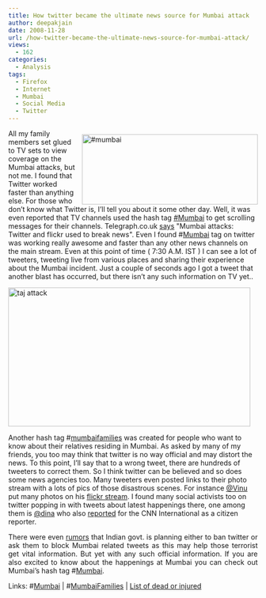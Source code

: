 ```yaml
---
title: How twitter became the ultimate news source for Mumbai attack
author: deepakjain
date: 2008-11-28
url: /how-twitter-became-the-ultimate-news-source-for-mumbai-attack/
views:
  - 162
categories:
  - Analysis
tags:
  - Firefox
  - Internet
  - Mumbai
  - Social Media
  - Twitter
---
```

<a href="http://www.hashtags.org/tag/mumbai" onclick="_gaq.push(['_trackEvent', 'outbound-article', 'http://www.hashtags.org/tag/mumbai', '']);" ><img class="wp-image-50484" style="border-right: 0px;border-top: 0px;margin: 10px 0px 0px 10px;border-left: 0px;border-bottom: 0px" height="142" alt="#mumbai" src="http://cdn.devilsworkshop.org/files/2008/11/mumbai.png" width="355" align="right" border="0" /></a> All my family members set glued to TV sets to view coverage on the Mumbai attacks, but not me. I found that Twitter worked faster than anything else. For those who don&#8217;t know what Twitter is, I&#8217;ll tell you about it some other day. Well, it was even reported that TV channels used the hash tag <a href="http://www.hashtags.org/tag/mumbai" onclick="_gaq.push(['_trackEvent', 'outbound-article', 'http://www.hashtags.org/tag/mumbai', '#Mumbai']);" >#Mumbai</a> to get scrolling messages for their channels. Telegraph.co.uk <a href="http://www.telegraph.co.uk/news/worldnews/asia/india/3530640/Mumbai-attacks-Twitter-and-Flickr-used-to-break-news-Bombay-India.html" onclick="_gaq.push(['_trackEvent', 'outbound-article', 'http://www.telegraph.co.uk/news/worldnews/asia/india/3530640/Mumbai-attacks-Twitter-and-Flickr-used-to-break-news-Bombay-India.html', 'says']);" >says</a> "Mumbai attacks: Twitter and flickr used to break news". Even I found #<a href="http://www.hashtags.org/tag/mumbai" onclick="_gaq.push(['_trackEvent', 'outbound-article', 'http://www.hashtags.org/tag/mumbai', 'Mumbai']);" >Mumbai</a> tag on twitter was working really awesome and faster than any other news channels on the main stream. Even at this point of time ( 7:30 A.M. IST ) I can see a lot of tweeters, tweeting live from various places and sharing their experience about the Mumbai incident. Just a couple of seconds ago I got a tweet that another blast has occurred, but there isn&#8217;t any such information on TV yet..

<a href="http://arunshanbhag.com/2008/11/27/mumbai-blasts-day-2/" onclick="_gaq.push(['_trackEvent', 'outbound-article', 'http://arunshanbhag.com/2008/11/27/mumbai-blasts-day-2/', '']);" ><img style="border-right: 0px;border-top: 0px;border-left: 0px;border-bottom: 0px" height="281" alt="taj attack" src="http://cdn.devilsworkshop.org/files/2008/11/taj-attack.jpg" width="489" border="0" /></a> 

Another hash tag #<a href="http://www.hashtags.org/tag/mumbaifamilies" onclick="_gaq.push(['_trackEvent', 'outbound-article', 'http://www.hashtags.org/tag/mumbaifamilies', 'mumbaifamilies']);" >mumbaifamilies</a> was created for people who want to know about their relatives residing in Mumbai. As asked by many of my friends, you too may think that twitter is no way official and may distort the news. To this point, I&#8217;ll say that to a wrong tweet, there are hundreds of tweeters to correct them. So I think twitter can be believed and so does some news agencies too. Many tweeters even posted links to their photo stream with a lots of pics of those disastrous scenes. For instance <a href="http://www.twitter.com/vinu" onclick="_gaq.push(['_trackEvent', 'outbound-article', 'http://www.twitter.com/vinu', '@Vinu']);" >@Vinu</a> put many photos on his <a href="http://www.flickr.com/photos/vinu/" onclick="_gaq.push(['_trackEvent', 'outbound-article', 'http://www.flickr.com/photos/vinu/', 'flickr stream']);" >flickr stream</a>. I found many social activists too on twitter popping in with tweets about latest happenings there, one among them is <a href="http://www.twitter.com/dina" onclick="_gaq.push(['_trackEvent', 'outbound-article', 'http://www.twitter.com/dina', '@dina']);" >@dina</a> who also <a href="http://www.cnn.com/video/#/video/world/2008/11/27/blogger.india.mood.mehta.cnn?iref=videosearch" onclick="_gaq.push(['_trackEvent', 'outbound-article', 'http://www.cnn.com/video/#/video/world/2008/11/27/blogger.india.mood.mehta.cnn?iref=videosearch', 'reported']);" >reported</a> for the CNN International as a citizen reporter. 

<p align="justify">
  There were even <a href="http://www.inquisitr.com/9863/report-indian-government-trying-to-block-twitter-as-terrorists-may-be-reading-it/" onclick="_gaq.push(['_trackEvent', 'outbound-article', 'http://www.inquisitr.com/9863/report-indian-government-trying-to-block-twitter-as-terrorists-may-be-reading-it/', 'rumors']);" >rumors</a> that Indian govt. is planning either to ban twitter or ask them to block Mumbai related tweets as this may help those terrorist get vital information. But yet with any such official information. If you are also excited to know about the happenings at Mumbai you can check out Mumbai&#8217;s hash tag #<a href="http://www.hashtags.org/tag/mumbai" onclick="_gaq.push(['_trackEvent', 'outbound-article', 'http://www.hashtags.org/tag/mumbai', 'Mumbai']);" >Mumbai</a>.
</p>

<p align="justify">
  Links: #<a href="http://www.hashtags.org/tag/mumbai" onclick="_gaq.push(['_trackEvent', 'outbound-article', 'http://www.hashtags.org/tag/mumbai', 'Mumbai']);" >Mumbai</a> | #<a href="http://www.hashtags.org/tag/mumbaifamilies" onclick="_gaq.push(['_trackEvent', 'outbound-article', 'http://www.hashtags.org/tag/mumbaifamilies', 'MumbaiFamilies']);" >MumbaiFamilies</a> | <a href="http://spreadsheets.google.com/pub?key=p_esnE-3Z3p-HehX1YOZIaw" onclick="_gaq.push(['_trackEvent', 'outbound-article', 'http://spreadsheets.google.com/pub?key=p_esnE-3Z3p-HehX1YOZIaw', 'List of dead or injured']);" >List of dead or injured</a>
</p>
